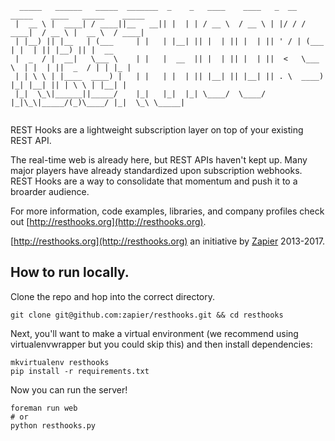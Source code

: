 ```
  _____   ______   _____  _______  _    _   ____    ____   _  __  _____    ____   _____    _____ 
 |  __ \ |  ____| / ____||__   __|| |  | | / __ \  / __ \ | |/ / / ____|  / __ \ |  __ \  / ____|
 | |__) || |__   | (___     | |   | |__| || |  | || |  | || ' / | (___   | |  | || |__) || |  __ 
 |  _  / |  __|   \___ \    | |   |  __  || |  | || |  | ||  <   \___ \  | |  | ||  _  / | | |_ |
 | | \ \ | |____  ____) |   | |   | |  | || |__| || |__| || . \  ____) |_| |__| || | \ \ | |__| |
 |_|  \_\|______||_____/    |_|   |_|  |_| \____/  \____/ |_|\_\|_____/(_)\____/ |_|  \_\ \_____|
                                                                                                 
```

REST Hooks are a lightweight subscription layer on top of your existing REST API.

The real-time web is already here, but REST APIs haven't kept up. Many major players have already standardized upon subscription webhooks. REST Hooks are a way to consolidate that momentum and push it to a broarder audience.

For more information, code examples, libraries, and company profiles check out [http://resthooks.org](http://resthooks.org).

[http://resthooks.org](http://resthooks.org) an initiative by [Zapier](https://zapier.com) 2013-2017.

## How to run locally.

Clone the repo and hop into the correct directory.

```
git clone git@github.com:zapier/resthooks.git && cd resthooks
```

Next, you'll want to make a virtual environment (we recommend using
virtualenvwrapper but you could skip this) and then install dependencies:

```
mkvirtualenv resthooks
pip install -r requirements.txt
```

Now you can run the server!

```
foreman run web
# or
python resthooks.py
```
